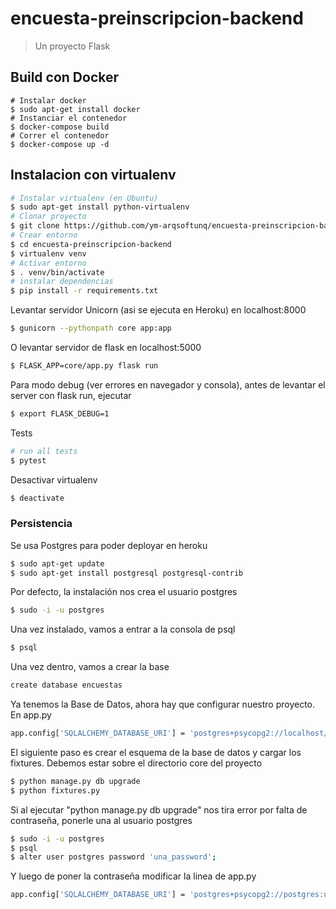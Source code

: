 # encuesta-preinscripcion-backend

> Un proyecto Flask

## Build con Docker

``` base
# Instalar docker
$ sudo apt-get install docker
# Instanciar el contenedor
$ docker-compose build
# Correr el contenedor
$ docker-compose up -d
```

## Instalacion con virtualenv

``` bash
# Instalar virtualenv (en Ubuntu)
$ sudo apt-get install python-virtualenv
# Clonar proyecto
$ git clone https://github.com/ym-arqsoftunq/encuesta-preinscripcion-backend.git
# Crear entorno
$ cd encuesta-preinscripcion-backend
$ virtualenv venv
# Activar entorno
$ . venv/bin/activate
# instalar dependencias
$ pip install -r requirements.txt
```

Levantar servidor Unicorn (asi se ejecuta en Heroku) en localhost:8000
``` bash
$ gunicorn --pythonpath core app:app

```

O levantar servidor de flask en localhost:5000
``` bash
$ FLASK_APP=core/app.py flask run

```
Para modo debug (ver errores en navegador y consola), antes de levantar el server con flask run, ejecutar
``` bash
$ export FLASK_DEBUG=1
```

Tests

``` bash
# run all tests
$ pytest
```

Desactivar virtualenv

``` bash
$ deactivate
```

### Persistencia
Se usa Postgres para poder deployar en heroku

``` bash
$ sudo apt-get update
$ sudo apt-get install postgresql postgresql-contrib
```

Por defecto, la instalación nos crea el usuario postgres
``` bash
$ sudo -i -u postgres
```

Una vez instalado, vamos a entrar a la consola de psql
``` bash
$ psql
```

Una vez dentro, vamos a crear la base
``` bash
create database encuestas
```

Ya tenemos la Base de Datos, ahora hay que configurar nuestro proyecto.
En app.py
``` bash
app.config['SQLALCHEMY_DATABASE_URI'] = 'postgres+psycopg2://localhost/encuestas'
```

El siguiente paso es crear el esquema de la base de datos y cargar los fixtures.
Debemos estar sobre el directorio core del proyecto
``` bash
$ python manage.py db upgrade
$ python fixtures.py
```

Si al ejecutar "python manage.py db upgrade" nos tira error por falta de contraseña, ponerle una al usuario postgres
``` bash
$ sudo -i -u postgres
$ psql
$ alter user postgres password 'una_password';
```
Y luego de poner la contraseña modificar la linea de app.py
``` bash
app.config['SQLALCHEMY_DATABASE_URI'] = 'postgres+psycopg2://postgres:una_password@localhost:5432/encuestas'
```
